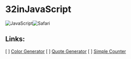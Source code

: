 # 32inJavaScript
![JavaScript](https://img.shields.io/badge/javascript-%23323330.svg?style=for-the-badge&logo=javascript&logoColor=%23F7DF1E)![Safari](https://img.shields.io/badge/Safari-000000?style=for-the-badge&logo=Safari&logoColor=white)

## Links:
[ ] [Color Generator]()
[ ] [Quote Generator]()
[ ] [Simple Counter]()